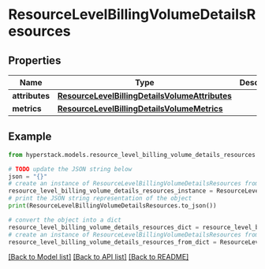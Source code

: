 # ResourceLevelBillingVolumeDetailsResources


## Properties

Name | Type | Description | Notes
------------ | ------------- | ------------- | -------------
**attributes** | [**ResourceLevelBillingDetailsVolumeAttributes**](ResourceLevelBillingDetailsVolumeAttributes.md) |  | [optional] 
**metrics** | [**ResourceLevelBillingDetailsVolumeMetrics**](ResourceLevelBillingDetailsVolumeMetrics.md) |  | [optional] 

## Example

```python
from hyperstack.models.resource_level_billing_volume_details_resources import ResourceLevelBillingVolumeDetailsResources

# TODO update the JSON string below
json = "{}"
# create an instance of ResourceLevelBillingVolumeDetailsResources from a JSON string
resource_level_billing_volume_details_resources_instance = ResourceLevelBillingVolumeDetailsResources.from_json(json)
# print the JSON string representation of the object
print(ResourceLevelBillingVolumeDetailsResources.to_json())

# convert the object into a dict
resource_level_billing_volume_details_resources_dict = resource_level_billing_volume_details_resources_instance.to_dict()
# create an instance of ResourceLevelBillingVolumeDetailsResources from a dict
resource_level_billing_volume_details_resources_from_dict = ResourceLevelBillingVolumeDetailsResources.from_dict(resource_level_billing_volume_details_resources_dict)
```
[[Back to Model list]](../README.md#documentation-for-models) [[Back to API list]](../README.md#documentation-for-api-endpoints) [[Back to README]](../README.md)


